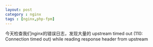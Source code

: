 ```yaml
---
layout: post
category : nginx
tags : [nginx,php-fpm]
---
```

今天检查我们nginx的错误日志，发现大量的 upstream timed out (110: Connection timed out) while reading response header from upstream 



